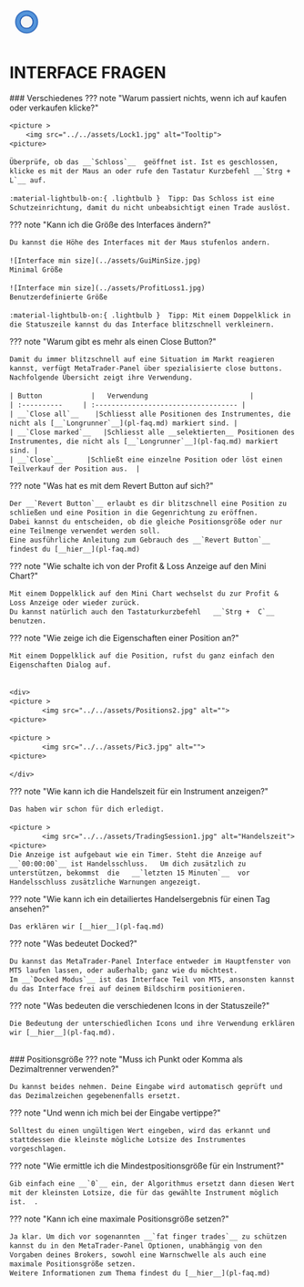
<a href="../.." title="MetaTrader-Panel" aria-label="MetaTrader-Panel">
<svg class="mobile_only" width="60" height="60" viewbox="0 0 40 40" xmlns="http://www.w3.org/2000/svg">
  <circle cx="20" cy="20" fill="none" r="12" stroke="#1750AC" stroke-width="3">
	<animate attributeName="r" from="8" to="20" dur="1.5s" begin="0s" repeatCount="indefinite"/>
	<animate attributeName="opacity" from="1" to="0" dur="1.5s" begin="0s" repeatCount="indefinite"/>
  </circle>
  <circle cx="20" cy="20" fill="#3373C4" r="13"/>
  <circle cx="20" cy="20" fill="#5494DA" r="12"/>
  <circle cx="20" cy="20" fill="#1750AC" r="8"/>
  <circle cx="20" cy="20" fill="#F5F5F5" r="7"/>
</svg>
</a>

# INTERFACE FRAGEN 
<p id="com-faq"></p>
### Verschiedenes	 	 
??? note "Warum passiert nichts, wenn ich auf kaufen oder verkaufen klicke?" 

	
	<picture >
		<img src="../../assets/Lock1.jpg" alt="Tooltip">
    <picture>  
	
	Überprüfe, ob das __`Schloss`__  geöffnet ist. Ist es geschlossen, klicke es mit der Maus an oder rufe den Tastatur Kurzbefehl __`Strg + L`__ auf.  
	
	:material-lightbulb-on:{ .lightbulb }  Tipp: Das Schloss ist eine Schutzeinrichtung, damit du nicht unbeabsichtigt einen Trade auslöst.
	
??? note "Kann ich die Größe des Interfaces ändern?"
	
	Du kannst die Höhe des Interfaces mit der Maus stufenlos andern. 
	
    ![Interface min size](../assets/GuiMinSize.jpg)  
	Minimal Größe  
	
	![Interface min size](../assets/ProfitLoss1.jpg)  
	Benutzerdefinierte Größe 
	 
	:material-lightbulb-on:{ .lightbulb }  Tipp: Mit einem Doppelklick in die Statuszeile kannst du das Interface blitzschnell verkleinern.
	
??? note "Warum gibt es mehr als einen Close Button?"

	Damit du immer blitzschnell auf eine Situation im Markt reagieren kannst, verfügt MetaTrader-Panel über spezialisierte close buttons.
	Nachfolgende Übersicht zeigt ihre Verwendung.
	
    | Button            |   Verwendung                         |
	| :----------     | :----------------------------------- |
	| __`Close all`__    |Schliesst alle Positionen des Instrumentes, die nicht als [__`Longrunner`__](pl-faq.md) markiert sind. |
	| __`Close marked`__   |Schliesst alle __selektierten__ Positionen des Instrumentes, die nicht als [__`Longrunner`__](pl-faq.md) markiert sind. |
	| __`Close`__      |Schließt eine einzelne Position oder löst einen Teilverkauf der Position aus.  |
	 

??? note "Was hat es mit dem Revert Button auf sich?"
	
    Der __`Revert Button`__ erlaubt es dir blitzschnell eine Position zu schließen und eine Position in die Gegenrichtung zu eröffnen.
	Dabei kannst du entscheiden, ob die gleiche Positionsgröße oder nur eine Teilmenge verwendet werden soll. 
	Eine ausführliche Anleitung zum Gebrauch des __`Revert Button`__ findest du [__hier__](pl-faq.md)

	
??? note "Wie schalte ich von der Profit & Loss Anzeige auf den Mini Chart?"

    Mit einem Doppelklick auf den Mini Chart wechselst du zur Profit & Loss Anzeige oder wieder zurück.
	Du kannst natürlich auch den Tastaturkurzbefehl   __`Strg +  C`__  benutzen.
	
??? note "Wie zeige ich die Eigenschaften einer Position an?"

	Mit einem Doppelklick auf die Position, rufst du ganz einfach den Eigenschaften Dialog auf.  
	

	<div>
	<picture >
            <img src="../../assets/Positions2.jpg" alt="">
    <picture>  

	<picture >
            <img src="../../assets/Pic3.jpg" alt="">
    <picture>
		  
	</div>
	
??? note "Wie kann ich die Handelszeit für ein Instrument anzeigen?"

	Das haben wir schon für dich erledigt.
	
	<picture >
            <img src="../../assets/TradingSession1.jpg" alt="Handelszeit">
    <picture>   
	Die Anzeige ist aufgebaut wie ein Timer. Steht die Anzeige auf __`00:00:00`__ ist Handelsschluss.	Um dich zusätzlich zu unterstützen, bekommst  die   __`letzten 15 Minuten`__  vor Handelsschluss zusätzliche Warnungen angezeigt.

		  

	
??? note "Wie kann ich ein detailiertes Handelsergebnis für einen Tag ansehen?"

    Das erklären wir [__hier__](pl-faq.md)		
	
??? note "Was bedeutet Docked?"

    Du kannst das MetaTrader-Panel Interface entweder im Hauptfenster von MT5 laufen lassen, oder außerhalb; ganz wie du möchtest.
	Im __`Docked Modus`__ ist das Interface Teil von MT5, ansonsten kannst du das Interface frei auf deinem Bildschirm positionieren.

??? note "Was bedeuten die verschiedenen Icons in der Statuszeile?"

    Die Bedeutung der unterschiedlichen Icons und ihre Verwendung erklären wir [__hier__](pl-faq.md).

<br>
### Positionsgröße	 	 
??? note "Muss ich Punkt oder Komma als Dezimaltrenner verwenden?"

    Du kannst beides nehmen. Deine Eingabe wird automatisch geprüft und das Dezimalzeichen gegebenenfalls ersetzt.

??? note "Und wenn ich mich bei der Eingabe vertippe?"

    Solltest du einen ungültigen Wert eingeben, wird das erkannt und stattdessen die kleinste mögliche Lotsize des Instrumentes vorgeschlagen.	 

??? note "Wie ermittle ich die Mindestpositionsgröße für ein Instrument?"

    Gib einfach eine __`0`__ ein, der Algorithmus ersetzt dann diesen Wert mit der kleinsten Lotsize, die für das gewählte Instrument möglich ist.	.	 
	 	 

??? note "Kann ich eine maximale Positionsgröße setzen?"

    Ja klar. Um dich vor sogenannten __`fat finger trades`__ zu schützen kannst du in den MetaTrader-Panel Optionen, unabhängig von den Vorgaben deines Brokers, sowohl eine Warnschwelle als auch eine maximale Positionsgröße setzen.
	Weitere Informationen zum Thema findest du [__hier__](pl-faq.md)

<br>

<br>
<br>	
<br>
<br>
<br>
